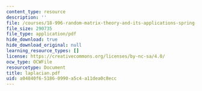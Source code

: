 ```yaml
---
content_type: resource
description: ''
file: /courses/18-996-random-matrix-theory-and-its-applications-spring-2004/a04840f651860990a5c4a11dea0c8ecc_laplacian.pdf
file_size: 290735
file_type: application/pdf
hide_download: true
hide_download_original: null
learning_resource_types: []
license: https://creativecommons.org/licenses/by-nc-sa/4.0/
ocw_type: OCWFile
resourcetype: Document
title: laplacian.pdf
uid: a04840f6-5186-0990-a5c4-a11dea0c8ecc
---
```

